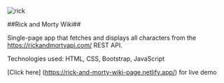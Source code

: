 ![rick](https://user-images.githubusercontent.com/116102391/231464347-2905aa25-4854-4444-8415-446c44d085be.png)

##Rick and Morty Wiki##

Single-page app that fetches and displays all characters from the https://rickandmortyapi.com/ REST API.

Technologies used: HTML, CSS, Bootstrap, JavaScript

[Click here] (https://rick-and-morty-wiki-page.netlify.app/) for live demo
